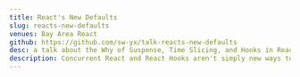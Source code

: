 ```yaml
---
title: React's New Defaults
slug: reacts-new-defaults
venues: Bay Area React
github: https://github.com/sw-yx/talk-reacts-new-defaults
desc: a talk about the Why of Suspense, Time Slicing, and Hooks in React
description: Concurrent React and React Hooks aren't simply new ways to do old things. They represent a new, stronger opinion of what apps should do by default. Let's explore the -Why- of React's new APIs!
---
```

